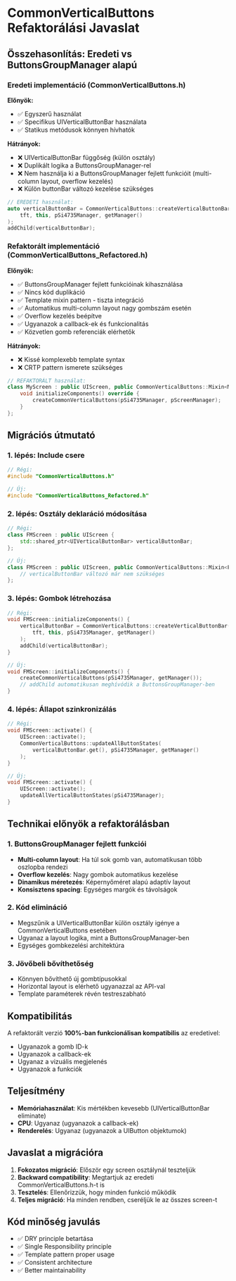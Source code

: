 # CommonVerticalButtons Refaktorálási Javaslat

## Összehasonlítás: Eredeti vs ButtonsGroupManager alapú

### Eredeti implementáció (CommonVerticalButtons.h)

**Előnyök:**
- ✅ Egyszerű használat
- ✅ Specifikus UIVerticalButtonBar használata
- ✅ Statikus metódusok könnyen hívhatók

**Hátrányok:**
- ❌ UIVerticalButtonBar függőség (külön osztály)
- ❌ Duplikált logika a ButtonsGroupManager-rel
- ❌ Nem használja ki a ButtonsGroupManager fejlett funkcióit (multi-column layout, overflow kezelés)
- ❌ Külön buttonBar változó kezelése szükséges

```cpp
// EREDETI használat:
auto verticalButtonBar = CommonVerticalButtons::createVerticalButtonBar(
    tft, this, pSi4735Manager, getManager()
);
addChild(verticalButtonBar);
```

### Refaktorált implementáció (CommonVerticalButtons_Refactored.h)

**Előnyök:**
- ✅ ButtonsGroupManager fejlett funkcióinak kihasználása
- ✅ Nincs kód duplikáció
- ✅ Template mixin pattern - tiszta integráció
- ✅ Automatikus multi-column layout nagy gombszám esetén
- ✅ Overflow kezelés beépítve
- ✅ Ugyanazok a callback-ek és funkcionalitás
- ✅ Közvetlen gomb referenciák elérhetők

**Hátrányok:**
- ❌ Kissé komplexebb template syntax
- ❌ CRTP pattern ismerete szükséges

```cpp
// REFAKTORÁLT használat:
class MyScreen : public UIScreen, public CommonVerticalButtons::Mixin<MyScreen> {
    void initializeComponents() override {
        createCommonVerticalButtons(pSi4735Manager, pScreenManager);
    }
};
```

## Migrációs útmutató

### 1. lépés: Include csere
```cpp
// Régi:
#include "CommonVerticalButtons.h"

// Új:
#include "CommonVerticalButtons_Refactored.h"
```

### 2. lépés: Osztály deklaráció módosítása
```cpp
// Régi:
class FMScreen : public UIScreen {
    std::shared_ptr<UIVerticalButtonBar> verticalButtonBar;
};

// Új:
class FMScreen : public UIScreen, public CommonVerticalButtons::Mixin<FMScreen> {
    // verticalButtonBar változó már nem szükséges
};
```

### 3. lépés: Gombok létrehozása
```cpp
// Régi:
void FMScreen::initializeComponents() {
    verticalButtonBar = CommonVerticalButtons::createVerticalButtonBar(
        tft, this, pSi4735Manager, getManager()
    );
    addChild(verticalButtonBar);
}

// Új:
void FMScreen::initializeComponents() {
    createCommonVerticalButtons(pSi4735Manager, getManager());
    // addChild automatikusan meghívódik a ButtonsGroupManager-ben
}
```

### 4. lépés: Állapot szinkronizálás
```cpp
// Régi:
void FMScreen::activate() {
    UIScreen::activate();
    CommonVerticalButtons::updateAllButtonStates(
        verticalButtonBar.get(), pSi4735Manager, getManager()
    );
}

// Új:
void FMScreen::activate() {
    UIScreen::activate();
    updateAllVerticalButtonStates(pSi4735Manager);
}
```

## Technikai előnyök a refaktorálásban

### 1. ButtonsGroupManager fejlett funkciói
- **Multi-column layout**: Ha túl sok gomb van, automatikusan több oszlopba rendezi
- **Overflow kezelés**: Nagy gombok automatikus kezelése
- **Dinamikus méretezés**: Képernyőméret alapú adaptív layout
- **Konsisztens spacing**: Egységes margók és távolságok

### 2. Kód elimináció
- Megszűnik a UIVerticalButtonBar külön osztály igénye a CommonVerticalButtons esetében
- Ugyanaz a layout logika, mint a ButtonsGroupManager-ben
- Egységes gombkezelési architektúra

### 3. Jövőbeli bővíthetőség
- Könnyen bővíthető új gombtípusokkal
- Horizontal layout is elérhető ugyanazzal az API-val
- Template paraméterek révén testreszabható

## Kompatibilitás

A refaktorált verzió **100%-ban funkcionálisan kompatibilis** az eredetivel:
- Ugyanazok a gomb ID-k
- Ugyanazok a callback-ek
- Ugyanaz a vizuális megjelenés
- Ugyanazok a funkciók

## Teljesítmény

- **Memóriahasználat**: Kis mértékben kevesebb (UIVerticalButtonBar eliminate)
- **CPU**: Ugyanaz (ugyanazok a callback-ek)
- **Renderelés**: Ugyanaz (ugyanazok a UIButton objektumok)

## Javaslat a migrációra

1. **Fokozatos migráció**: Először egy screen osztálynál teszteljük
2. **Backward compatibility**: Megtartjuk az eredeti CommonVerticalButtons.h-t is
3. **Tesztelés**: Ellenőrizzük, hogy minden funkció működik
4. **Teljes migráció**: Ha minden rendben, cseréljük le az összes screen-t

## Kód minőség javulás

- ✅ DRY principle betartása
- ✅ Single Responsibility principle
- ✅ Template pattern proper usage
- ✅ Consistent architecture
- ✅ Better maintainability
